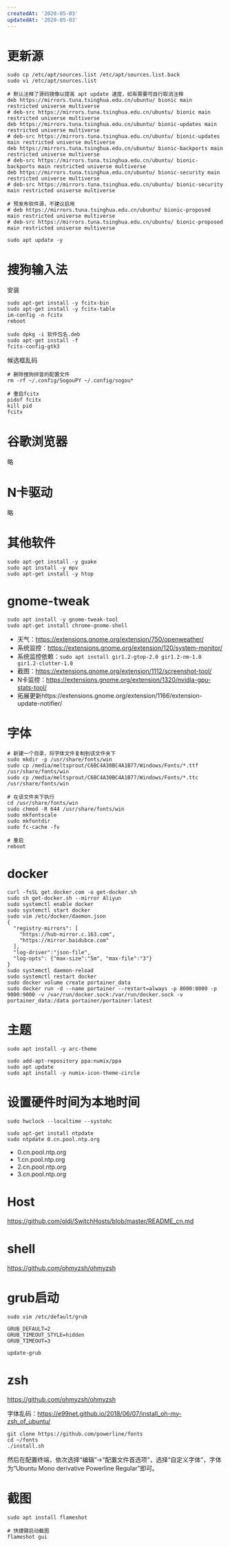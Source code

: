```yaml
---
createdAt: '2020-05-03'
updatedAt: '2020-05-03'
---
```


<!--more-->

# 更新源
```shell script
sudo cp /etc/apt/sources.list /etc/apt/sources.list.back
sudo vi /etc/apt/sources.list

# 默认注释了源码镜像以提高 apt update 速度，如有需要可自行取消注释
deb https://mirrors.tuna.tsinghua.edu.cn/ubuntu/ bionic main restricted universe multiverse
# deb-src https://mirrors.tuna.tsinghua.edu.cn/ubuntu/ bionic main restricted universe multiverse
deb https://mirrors.tuna.tsinghua.edu.cn/ubuntu/ bionic-updates main restricted universe multiverse
# deb-src https://mirrors.tuna.tsinghua.edu.cn/ubuntu/ bionic-updates main restricted universe multiverse
deb https://mirrors.tuna.tsinghua.edu.cn/ubuntu/ bionic-backports main restricted universe multiverse
# deb-src https://mirrors.tuna.tsinghua.edu.cn/ubuntu/ bionic-backports main restricted universe multiverse
deb https://mirrors.tuna.tsinghua.edu.cn/ubuntu/ bionic-security main restricted universe multiverse
# deb-src https://mirrors.tuna.tsinghua.edu.cn/ubuntu/ bionic-security main restricted universe multiverse

# 预发布软件源，不建议启用
# deb https://mirrors.tuna.tsinghua.edu.cn/ubuntu/ bionic-proposed main restricted universe multiverse
# deb-src https://mirrors.tuna.tsinghua.edu.cn/ubuntu/ bionic-proposed main restricted universe multiverse

sudo apt update -y
```

# 搜狗输入法
安装
```shell script
sudo apt-get install -y fcitx-bin
sudo apt-get install -y fcitx-table
im-config -n fcitx
reboot

sudo dpkg -i 软件包名.deb
sudo apt-get install -f
fcitx-config-gtk3
```
候选框乱码
```shell script
# 删除搜狗拼音的配置文件
rm -rf ~/.config/SogouPY ~/.config/sogou*

# 重启fcitx
pidof fcitx
kill pid
fcitx
```

# 谷歌浏览器
略

# N卡驱动
略

# 其他软件
```shell script
sudo apt-get install -y guake
sudo apt install -y mpv
sudo apt-get install -y htop
```

# gnome-tweak
```shell script
sudo apt install -y gnome-tweak-tool
sudo apt-get install chrome-gnome-shell
```

+ 天气：https://extensions.gnome.org/extension/750/openweather/
+ 系统监控：https://extensions.gnome.org/extension/120/system-monitor/
+ 系统监控依赖：`sudo apt install gir1.2-gtop-2.0 gir1.2-nm-1.0 gir1.2-clutter-1.0`
+ 截图：https://extensions.gnome.org/extension/1112/screenshot-tool/
+ N卡监控：https://extensions.gnome.org/extension/1320/nvidia-gpu-stats-tool/
+ 拓展更新https://extensions.gnome.org/extension/1166/extension-update-notifier/

# 字体
```shell script
# 新建一个目录，将字体文件复制到该文件夹下
sudo mkdir -p /usr/share/fonts/win
sudo cp /media/meltsprout/C6BC4A30BC4A1B77/Windows/Fonts/*.ttf /usr/share/fonts/win
sudo cp /media/meltsprout/C6BC4A30BC4A1B77/Windows/Fonts/*.ttc /usr/share/fonts/win

# 在该文件夹下执行
cd /usr/share/fonts/win
sudo chmod -R 644 /usr/share/fonts/win
sudo mkfontscale
sudo mkfontdir
sudo fc-cache -fv

# 重启
reboot
```

# docker
```shell script
curl -fsSL get.docker.com -o get-docker.sh
sudo sh get-docker.sh --mirror Aliyun
sudo systemctl enable docker
sudo systemctl start docker
sudo vim /etc/docker/daemon.json
{
  "registry-mirrors": [
    "https://hub-mirror.c.163.com",
    "https://mirror.baidubce.com"
  ],
  "log-driver":"json-file",
  "log-opts": {"max-size":"5m", "max-file":"3"}
}
sudo systemctl daemon-reload
sudo systemctl restart docker
sudo docker volume create portainer_data
sudo docker run -d --name portainer --restart=always -p 8000:8000 -p 9000:9000 -v /var/run/docker.sock:/var/run/docker.sock -v portainer_data:/data portainer/portainer:latest
```

# 主题
```shell script
sudo apt install -y arc-theme

sudo add-apt-repository ppa:numix/ppa
sudo apt update
sudo apt install -y numix-icon-theme-circle
```

# 设置硬件时间为本地时间
```shell script
sudo hwclock --localtime --systohc

sudo apt-get install ntpdate
sudo ntpdate 0.cn.pool.ntp.org
```
+ 0.cn.pool.ntp.org
+ 1.cn.pool.ntp.org
+ 2.cn.pool.ntp.org
+ 3.cn.pool.ntp.org

# Host
https://github.com/oldj/SwitchHosts/blob/master/README_cn.md

# shell
https://github.com/ohmyzsh/ohmyzsh

# grub启动
```shell
sudo vim /etc/default/grub

GRUB_DEFAULT=2
GRUB_TIMEOUT_STYLE=hidden
GRUB_TIMEOUT=3

update-grub
```

# zsh
https://github.com/ohmyzsh/ohmyzsh

字体乱码：https://e99net.github.io/2018/06/07/install_oh-my-zsh_of_ubuntu/
```shell
git clone https://github.com/powerline/fonts
cd ~/fonts
./install.sh
```
然后在配置终端，依次选择“编辑”->“配置文件首选项”，选择“自定义字体”，字体为“Ubuntu Mono derivative Powerline Regular”即可。

# 截图
```shell
sudo apt install flameshot

# 快捷键启动截图
flameshot gui
```

